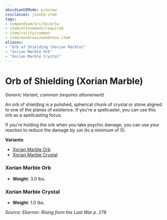 ```yaml
---
obsidianUIMode: preview
cssclasses: json5e-item
tags:
- compendium/src/5e/erlw
- item/attunement/required
- item/rarity/common
- item/wondrous/wondrous-item
aliases: 
- "Orb of Shielding (Xorian Marble)"
- "Xorian Marble Orb"
- "Xorian Marble Crystal"
---
```

# Orb of Shielding (Xorian Marble)
*Generic Variant, common (requires attunement)*  


An orb of shielding is a polished, spherical chunk of crystal or stone aligned to one of the planes of existence. If you're a spellcaster, you can use this orb as a spellcasting focus.

If you're holding the orb when you take psychic damage, you can use your reaction to reduce the damage by `1d4` (to a minimum of 0).

**Variants**:
- [Xorian Marble Orb](#Xorian%20Marble%20Orb)
- [Xorian Marble Crystal](#Xorian%20Marble%20Crystal)

### Xorian Marble Orb

- **Weight**: 3.0 lbs.

### Xorian Marble Crystal

- **Weight**: 1.0 lbs.


*Source: Eberron: Rising from the Last War p. 278*